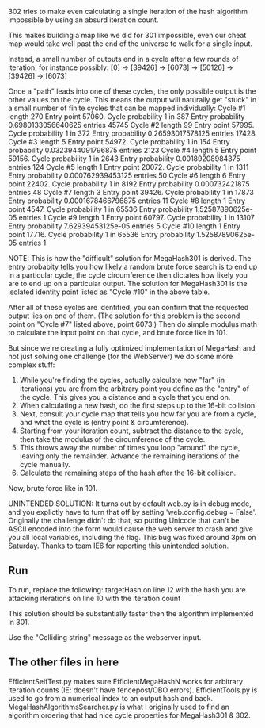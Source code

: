 302 tries to make even calculating a single iteration of the hash algorithm impossible by using an absurd iteration count.

This makes building a map like we did for 301 impossible, even our cheat map would take well past the end of the universe to walk for a single input.

Instead, a small number of outputs end in a cycle after a few rounds of iteration, for instance possibly:
    [0] -> [39426] -> [6073] -> [50126] -> [39426] -> [6073]
    
Once a "path" leads into one of these cycles, the only possible output is the other values on the cycle. This means the output will naturally get "stuck" in a small number of finite cycles that can be mapped individually:
        Cycle #1 length 270 Entry point 57060.
                Cycle probability 1 in 387
                Entry probability 0.6980133056640625     entries 45745
        Cycle #2 length 99 Entry point 57995.
                Cycle probability 1 in 372
                Entry probability 0.26593017578125       entries 17428
        Cycle #3 length 5 Entry point 54972.
                Cycle probability 1 in 154
                Entry probability 0.0323944091796875     entries 2123
        Cycle #4 length 5 Entry point 59156.
                Cycle probability 1 in 2643
                Entry probability 0.00189208984375       entries 124
        Cycle #5 length 1 Entry point 20072.
                Cycle probability 1 in 1311
                Entry probability 0.000762939453125      entries 50
        Cycle #6 length 6 Entry point 22402.
                Cycle probability 1 in 8192
                Entry probability 0.000732421875         entries 48
        Cycle #7 length 3 Entry point 39426.
                Cycle probability 1 in 17873
                Entry probability 0.0001678466796875     entries 11
        Cycle #8 length 1 Entry point 4547.
                Cycle probability 1 in 65536
                Entry probability 1.52587890625e-05      entries 1
        Cycle #9 length 1 Entry point 60797.
                Cycle probability 1 in 13107
                Entry probability 7.62939453125e-05      entries 5
        Cycle #10 length 1 Entry point 17716.
                Cycle probability 1 in 65536
                Entry probability 1.52587890625e-05      entries 1
                
NOTE: This is how the "difficult" solution for MegaHash301 is derived. The entry probabity tells you how likely a random brute force search is to end up in a particular cycle, the cycle circumference then dictates how likely you are to end up on a particular output. The solution for MegaHash301 is the isolated identity point listed as "Cycle #10" in the above table. 
    
After all of these cycles are identified, you can confirm that the requested output lies on one of them. (The solution for this problem is the second point on "Cycle #7" listed above, point 6073.) Then do simple modulus math to calculate the input point on that cycle, and brute force like in 101. 

But since we're creating a fully optimized implementation of MegaHash and not just solving one challenge (for the WebServer) we do some more complex stuff:
1) While you're finding the cycles, actually calculate how "far" (in iterations) you are from the arbitrary point you define as the "entry" of the cycle. This gives you a distance and a cycle that you end on.
2) When calculating a new hash, do the first steps up to the 16-bit collision.
3) Next, consult your cycle map that tells you how far you are from a cycle, and what the cycle is (entry point & circumference).
4) Starting from your iteration count, subtract the distance to the cycle, then take the modulus of the circumference of the cycle.
5) This throws away the number of times you loop "around" the cycle, leaving only the remainder. Advance the remaining iterations of the cycle manually.
6) Calculate the remaining steps of the hash after the 16-bit collision.

Now, brute force like in 101.

UNINTENDED SOLUTION: It turns out by default web.py is in debug mode, and you explictly have to turn that off by setting 'web.config.debug = False'. Originally the challenge didn't do that, so putting Unicode that can't be ASCII encoded into the form would cause the web server to crash and give you all local variables, including the flag. This bug was fixed around 3pm on Saturday. Thanks to team IE6 for reporting this unintended solution.

## Run

To run, replace the following:
    targetHash on line 12 with the hash you are attacking
    iterations on line 10 with the iteration count
    
This solution should be substantially faster then the algorithm implemented in 301.
    
Use the "Colliding string" message as the webserver input.

## The other files in here

EfficientSelfTest.py makes sure EfficientMegaHashN works for arbitrary iteration counts (IE: doesn't have fencepost/OBO errors). 
EfficientTools.py is used to go from a numerical index to an output hash and back.
MegaHashAlgorithmsSearcher.py is what I originally used to find an algorithm ordering that had nice cycle properties for MegaHash301 & 302.
